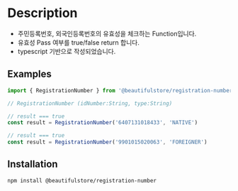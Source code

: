 # Description

- 주민등록번호, 외국인등록번호의 유효성을 체크하는 Function입니다.<br/>
- 유효성 Pass 여부를 true/false return 합니다.
- typescript 기반으로 작성되었습니다.

## Examples

```ts
import { RegistrationNumber } from '@beautifulstore/registration-number'

// RegistrationNumber (idNumber:String, type:String)

// result === true
const result = RegistrationNumber('6407131018433', 'NATIVE')

// result === true
const result = RegistrationNumber('9901015020063', 'FOREIGNER')
```

## Installation

```bash
npm install @beautifulstore/registration-number
```
